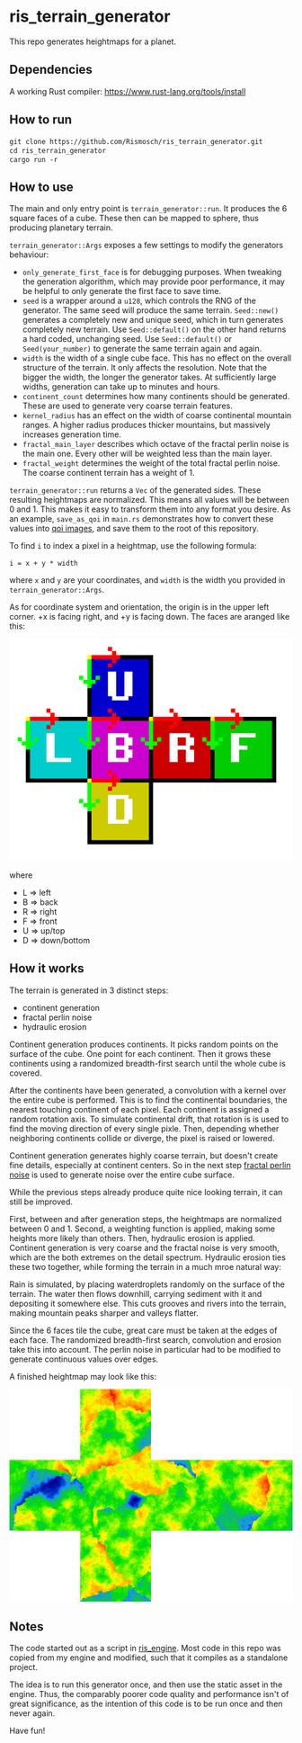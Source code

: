 # ris_terrain_generator

This repo generates heightmaps for a planet.

## Dependencies

A working Rust compiler: https://www.rust-lang.org/tools/install

## How to run

    git clone https://github.com/Rismosch/ris_terrain_generator.git
    cd ris_terrain_generator
    cargo run -r

## How to use

The main and only entry point is `terrain_generator::run`. It produces the 6 square faces of a cube. These then can be mapped to sphere, thus producing planetary terrain.

`terrain_generator::Args` exposes a few settings to modify the generators behaviour:

- `only_generate_first_face` is for debugging purposes. When tweaking the generation algorithm, which may provide poor performance, it may be helpful to only generate the first face to save time.
- `seed` is a wrapper around a `u128`, which controls the RNG of the generator. The same seed will produce the same terrain. `Seed::new()` generates a completely new and unique seed, which in turn generates completely new terrain. Use `Seed::default()` on the other hand returns a hard coded, unchanging seed. Use `Seed::default()` or `Seed(your_number)` to generate the same terrain again and again.
- `width` is the width of a single cube face. This has no effect on the overall structure of the terrain. It only affects the resolution. Note that the bigger the width, the longer the generator takes. At sufficiently large widths, generation can take up to minutes and hours.
- `continent_count` determines how many continents should be generated. These are used to generate very coarse terrain features.
- `kernel_radius` has an effect on the width of coarse continental mountain ranges. A higher radius produces thicker mountains, but massively increases generation time.
- `fractal_main_layer` describes which octave of the fractal perlin noise is the main one. Every other will be weighted less than the main layer.
- `fractal_weight` determines the weight of the total fractal perlin noise. The coarse continent terrain has a weight of 1.

`terrain_generator::run` returns a `Vec` of the generated sides. These resulting heightmaps are normalized. This means all values will be between 0 and 1. This makes it easy to transform them into any format you desire. As an example, `save_as_qoi` in `main.rs` demonstrates how to convert these values into [qoi images](https://qoiformat.org/), and save them to the root of this repository.

To find `i` to index a pixel in a heightmap, use the following formula:

    i = x + y * width

where `x` and `y` are your coordinates, and `width` is the width you provided in `terrain_generator::Args`.

As for coordinate system and orientation, the origin is in the upper left corner. +x is facing right, and +y is facing down. The faces are aranged like this:

![cube net](cube_net.png)

where

- L => left
- B => back
- R => right
- F => front
- U => up/top
- D => down/bottom

## How it works

The terrain is generated in 3 distinct steps:

- continent generation
- fractal perlin noise
- hydraulic erosion

Continent generation produces continents. It picks random points on the surface of the cube. One point for each continent. Then it grows these continents using a randomized breadth-first search until the whole cube is covered.

After the continents have been generated, a convolution with a kernel over the entire cube is performed. This is to find the continental boundaries, the nearest touching continent of each pixel. Each continent is assigned a random rotation axis. To simulate continental drift, that rotation is is used to find the moving direction of every single pixle. Then, depending whether neighboring continents collide or diverge, the pixel is raised or lowered.

Continent generation generates highly coarse terrain, but doesn't create fine details, especially at continent centers. So in the next step [fractal perlin noise](https://en.wikipedia.org/wiki/Perlin_noise) is used to generate noise over the entire cube surface.

While the previous steps already produce quite nice looking terrain, it can still be improved.

First, between and after generation steps, the heightmaps are normalized between 0 and 1. Second, a weighting function is applied, making some heights more likely than others. Then, hydraulic erosion is applied. Continent generation is very coarse and the fractal noise is very smooth, which are the both extremes on the detail spectrum. Hydraulic erosion ties these two together, while forming the terrain in a much mroe natural way:

Rain is simulated, by placing waterdroplets randomly on the surface of the terrain. The water then flows downhill, carrying sediment with it and depositing it somewhere else. This cuts grooves and rivers into the terrain, making mountain peaks sharper and valleys flatter.

Since the 6 faces tile the cube, great care must be taken at the edges of each face. The randomized breadth-first search, convolution and erosion take this into account. The perlin noise in particular had to be modified to generate continuous values over edges. 

A finished heightmap may look like this:

![example](example.png)

## Notes

The code started out as a script in [ris_engine](https://github.com/Rismosch/ris_engine). Most code in this repo was copied from my engine and modified, such that it compiles as a standalone project.

The idea is to run this generator once, and then use the static asset in the engine. Thus, the comparably poorer code quality and performance isn't of great significance, as the intention of this code is to be run once and then never again.

Have fun!
